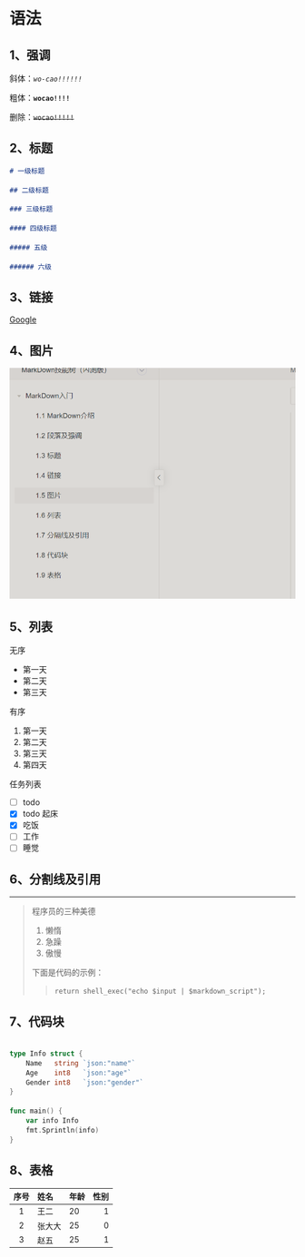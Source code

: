 # 语法

## 1、强调
<!-- 使用星号 * 和下划线 - 作为标记强调字词的符号 -->
斜体：*`wo-cao!!!!!!`*

粗体：**`wocao!!!!`**

删除：~~`wocao!!!!!`~~

## 2、标题

```md
# 一级标题

## 二级标题

### 三级标题

#### 四级标题

##### 五级

###### 六级
```

## 3、链接
<!-- [Google](https://www.google.com/) -->
[Google](https://www.google.com/ "这是鼠标悬浮文案")

## 4、图片

![Alt text](img/md/img.png "Optional title")

## 5、列表
<!-- 无序列表使用 * 、 + 或是 - 作为列表标记 -->
无序

- 第一天
- 第二天
- 第三天

<!-- 有序列表则使用数字接着一个英文句号 -->
有序

1. 第一天
2. 第二天
3. 第三天
4. 第四天

<!--  - [ ] todo，其中 [ ] (带空格的中括号)表示未完成的任务，[x](带字母x的中括号) 表示已经完成的任务 -->
任务列表

- [ ] todo
- [x] todo 起床
- [x] 吃饭
- [ ] 工作
- [ ] 睡觉

## 6、分割线及引用
<!-- 三个或以上的*、-、_来创建一个分隔线 -->
---

<!-- 在要引用内容每行的最前面加上 > ，就可以在 Markdown 文档中创建一个区块引用 -->
> 程序员的三种美德
>
> 1. 懒惰
> 2. 急躁
> 3. 傲慢
>
>下面是代码的示例：
>
>> ```return shell_exec("echo $input | $markdown_script");```

## 7、代码块
<!-- 两个 ` 将代码内容包裹起来就是一个行内代码 -->
<!-- 1 个 tab 可以创建一个缩进代码块 -->
<!-- 三个反引号（ ``` ）把需要高亮显示的代码包裹起来，并在第一个 ``` 的末尾标识上语言类型就可以创建一个高亮代码块 -->

```go

type Info struct {
    Name   string `json:"name"`
    Age    int8   `json:"age"`
    Gender int8   `json:"gender"`
}

func main() {
    var info Info
    fmt.Sprintln(info)
}

```

## 8、表格
<!-- 第一行包含表头，并用"竖线"（ | ）分隔
第二行将标题与单元格分开，并且必须包含三个或更多破折号
第三行以及随后的任何行均包含单元格值 -->
<!-- :--: 两端都有冒号表示内容和标题栏居中对齐
:--- 左侧冒号表示内容和标题栏居左对齐
---: 右侧冒号表示内容和标题栏居右对齐 -->

|序号|姓名|年龄|性别|
|:--:|:---|:---|---:|
|1|王二|20|1|
|2|张大大|25|0|
|3|赵五|25|1|
